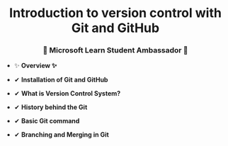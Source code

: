 <h1 align="center">Introduction to version control with Git and GitHub</h1>
<h3 align="center">🥇 Microsoft Learn Student Ambassador 🥇</h3>

- ✨ **Overview ✨**

- ✔ **Installation of Git and GitHub**

- ✔ **What is Version Control System?**

- ✔ **History behind the Git**

- ✔ **Basic Git command**

- ✔ **Branching and Merging in Git**

